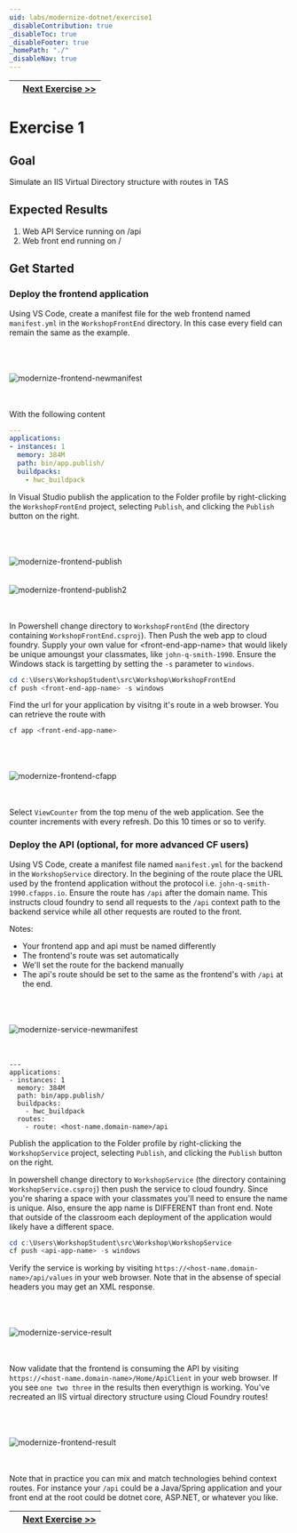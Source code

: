 ```yaml
---
uid: labs/modernize-dotnet/exercise1
_disableContribution: true
_disableToc: true
_disableFooter: true
_homePath: "./"
_disableNav: true
---
```


[exercise-1-link]: exercise1.md
[exercise-2-link]: exercise2.md

[modernize-frontend-newmanifest]: ~/labs/images/modernize-frontend-newmanifest.png "Create a new manifest for the frontend"
[modernize-frontend-publish]: ~/labs/images/modernize-frontend-publish.png "Publish the frontend"
[modernize-frontend-publish2]: ~/labs/images/modernize-frontend-publish2.png "Publish the frontend"
[modernize-frontend-cfapp]: ~/labs/images/modernize-frontend-cfapp.png "Find the URL your application will respond on"
[modernize-service-newmanifest]: ~/labs/images/modernize-service-newmanifest.png "Create a manifest for the backend service"
[modernize-service-result]: ~/labs/images/modernize-service-result.png "Results of the service"
[modernize-frontend-result]: ~/labs/images/modernize-frontend-result.png "Results of the service as consumed by the frontend"

||[Next Exercise >>][exercise-2-link]|
|:--|--:|

# Exercise 1

## Goal

Simulate an IIS Virtual Directory structure with routes in TAS

## Expected Results

1. Web API Service running on /api
1. Web front end running on /

## Get Started

### Deploy the frontend application
Using VS Code, create a manifest file for the web frontend named `manifest.yml` in the `WorkshopFrontEnd` directory. In this case every field can remain the same as the example.

<br><br><br>
![modernize-frontend-newmanifest]
<br><br><br>

With the following content

```yaml
---
applications:
- instances: 1
  memory: 384M 
  path: bin/app.publish/
  buildpacks: 
    - hwc_buildpack
```

In Visual Studio publish the application to the Folder profile by right-clicking the `WorkshopFrontEnd` project, selecting `Publish`, and clicking the `Publish` button on the right.

<br><br><br>
![modernize-frontend-publish]
<br><br><br>
![modernize-frontend-publish2]
<br><br><br>

In Powershell change directory to `WorkshopFrontEnd` (the directory containing `WorkshopFrontEnd.csproj`). Then Push the web app to cloud foundry. Supply your own value for &lt;front-end-app-name&gt; that would likely be unique amoungst your classmates, like `john-q-smith-1990`. Ensure the Windows stack is targetting by setting the `-s` parameter to `windows`.

```powershell
cd c:\Users\WorkshopStudent\src\Workshop\WorkshopFrontEnd
cf push <front-end-app-name> -s windows
```

Find the url for your application by visitng it's route in a web browser. You can retrieve the route with 

```powershell
cf app <front-end-app-name>
```

<br><br><br>
![modernize-frontend-cfapp]
<br><br><br>

Select `ViewCounter` from the top menu of the web application. See the counter increments with every refresh. Do this 10 times or so to verify.

### Deploy the API (optional, for more advanced CF users)

Using VS Code, create a manifest file named `manifest.yml` for the backend in the `WorkshopService` directory. In the begining of the route place the URL used by the frontend application without the protocol i.e. `john-q-smith-1990.cfapps.io`. Ensure the route has `/api` after the domain name. This instructs cloud foundry to send all requests to the `/api` context path to the backend service while all other requests are routed to the front.

Notes:
* Your frontend app and api must be named differently
* The frontend's route was set automatically
* We'll set the route for the backend manually
* The api's route should be set to the same as the frontend's with `/api` at the end.

<br><br><br>
![modernize-service-newmanifest]
<br><br><br>

```
---
applications:
- instances: 1
  memory: 384M
  path: bin/app.publish/
  buildpacks: 
    - hwc_buildpack
  routes:
    - route: <host-name.domain-name>/api
```    

Publish the application to the Folder profile by right-clicking the `WorkshopService` project, selecting `Publish`, and clicking the `Publish` button on the right.

In powershell change directory to `WorkshopService` (the directory containing `WorkshopService.csproj`) then push the service to cloud foundry. Since you're sharing a space with your classmates you'll need to ensure the name is unique. Also, ensure the app name is DIFFERENT than front end. Note that outside of the classroom each deployment of the application would likely have a different space. 

```powershell
cd c:\Users\WorkshopStudent\src\Workshop\WorkshopService
cf push <api-app-name> -s windows
```

Verify the service is working by visiting `https://<host-name.domain-name>/api/values` in your web browser. Note that in the absense of special headers you may get an XML response. 

<br><br><br>
![modernize-service-result]
<br><br><br>

Now validate that the frontend is consuming the API by visiting `https://<host-name.domain-name>/Home/ApiClient` in your web browser. If you see `one two three` in the results then everythign is working. You've recreated an IIS virtual directory structure using Cloud Foundry routes!

<br><br><br>
![modernize-frontend-result]
<br><br><br>

Note that in practice you can mix and match technologies behind context routes. For instance your `/api` could be a Java/Spring application and your front end at the root could be dotnet core, ASP.NET, or whatever you like. 

||[Next Exercise >>][exercise-2-link]|
|:--|--:|
